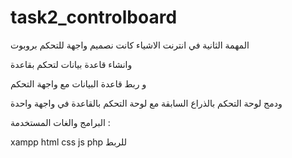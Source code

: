 # task2_controlboard
المهمة الثانية في انترنت الاشياء  كانت نصميم واجهة للتحكم بروبوت


وانشاء قاعدة بيانات لتحكم بقاعدة

و ربط قاعدة البيانات مع واجهة التحكم

ودمج لوحة التحكم بالذراع السابقة مع لوحة التحكم بالقاعدة في واجهة واحدة

البرامج والغات المستخدمة :


xampp
html
css
js
php للربط
